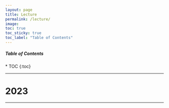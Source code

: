 ```yaml
---
layout: page
title: Lecture
permalink: /lecture/
image: 
toc: true
toc_sticky: true
toc_label: "Table of Contents"
---
```


<h5>Table of Contents</h5>
* TOC
{:toc}

***

# 2023

***
